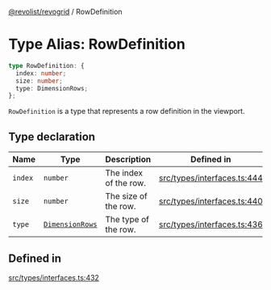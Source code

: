 [@revolist/revogrid](README.md) / RowDefinition

# Type Alias: RowDefinition

```ts
type RowDefinition: {
  index: number;
  size: number;
  type: DimensionRows;
};
```

`RowDefinition` is a type that represents a row definition in the
viewport.

## Type declaration

| Name | Type | Description | Defined in |
| ------ | ------ | ------ | ------ |
| `index` | `number` | The index of the row. | [src/types/interfaces.ts:444](https://github.com/revolist/revogrid/blob/e3c4d102f429c82d34023490b300d210ef8d9573/src/types/interfaces.ts#L444) |
| `size` | `number` | The size of the row. | [src/types/interfaces.ts:440](https://github.com/revolist/revogrid/blob/e3c4d102f429c82d34023490b300d210ef8d9573/src/types/interfaces.ts#L440) |
| `type` | [`DimensionRows`](TypeAlias.DimensionRows.md) | The type of the row. | [src/types/interfaces.ts:436](https://github.com/revolist/revogrid/blob/e3c4d102f429c82d34023490b300d210ef8d9573/src/types/interfaces.ts#L436) |

## Defined in

[src/types/interfaces.ts:432](https://github.com/revolist/revogrid/blob/e3c4d102f429c82d34023490b300d210ef8d9573/src/types/interfaces.ts#L432)
